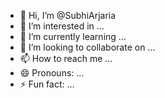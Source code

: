 - 👋 Hi, I’m @SubhiArjaria
- 👀 I’m interested in ...
- 🌱 I’m currently learning ...
- 💞️ I’m looking to collaborate on ...
- 📫 How to reach me ...
- 😄 Pronouns: ...
- ⚡ Fun fact: ...

<!---
SubhiArjaria/SubhiArjaria is a ✨ special ✨ repository because its `README.md` (this file) appears on your GitHub profile.
You can click the Preview link to take a look at your changes.
--->
